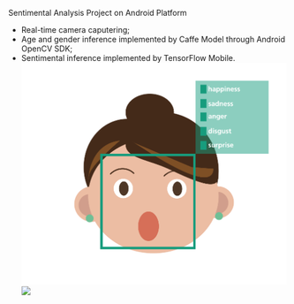 Sentimental Analysis Project on Android Platform
- Real-time camera caputering;
- Age and gender inference implemented by Caffe Model through Android OpenCV SDK; 
- Sentimental inference implemented by TensorFlow Mobile.
![](./pics/backg.gif)
![](./pics/back.gif)
